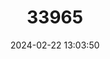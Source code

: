 ---
title: "33965"
category: "Micropholis williamii"
draft: false
date: 2024-02-22 13:03:50
languages:
  Portuguese: ["Balata Brava", "Balata-brava"]
---